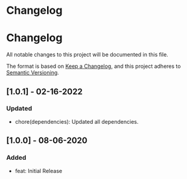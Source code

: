 # Changelog

# Changelog
All notable changes to this project will be documented in this file.

The format is based on [Keep a Changelog](https://keepachangelog.com/en/1.0.0/),
and this project adheres to [Semantic Versioning](https://semver.org/spec/v2.0.0.html).

## [1.0.1] - 02-16-2022

### Updated
- chore(dependencies): Updated all dependencies.

## [1.0.0] - 08-06-2020

### Added
- feat: Initial Release
